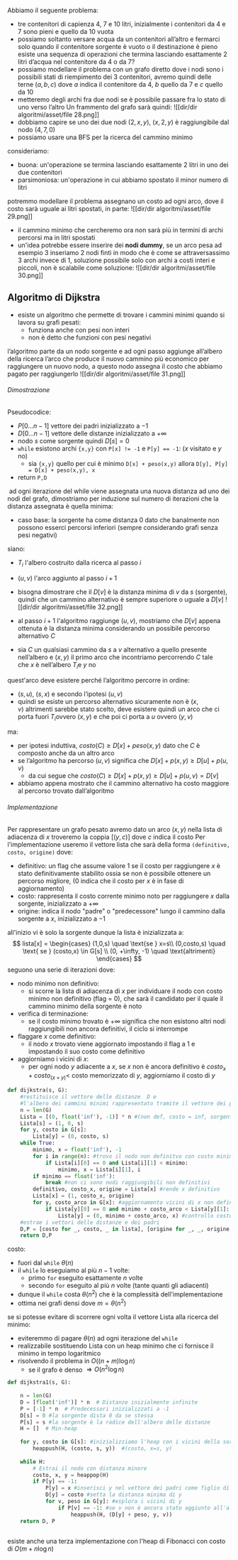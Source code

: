 Abbiamo il seguente problema:
- tre contenitori di capienza 4, 7 e 10 litri, inizialmente i contenitori da 4 e 7 sono pieni e quello da 10 vuota
- possiamo soltanto versare acqua da un contenitori all’altro e fermarci solo quando il contenitore sorgente è vuoto o il destinazione è pieno
esiste una sequenza di operazioni che termina lasciando esattamente $2$ litri d’acqua nel contenitore da 4 o da 7?
- possiamo modellare il problema con un grafo diretto dove i nodi sono i possibili stati di riempimento dei 3 contenitori, avremo quindi delle terne $(a,b,c)$ dove $a$ indica il contenitore da 4, $b$ quello da 7 e $c$ quello da 10
- metteremo degli archi fra due nodi se è possibile passare fra lo stato di uno verso l’altro
Un frammento del grafo sarà quindi:
![[dir/dir algoritmi/asset/file 28.png]]
- dobbiamo capire se uno dei due nodi $(2,x,y)$, $(x,2,y)$ è raggiungibile dal nodo $(4,7,0)$
- possiamo usare una BFS per la ricerca del cammino minimo

consideriamo:
- buona: un'operazione se termina lasciando esattamente $2$ litri in uno dei due contenitori
- parsimoniosa: un'operazione in cui abbiamo spostato il minor numero di litri

potremmo modellare il problema assegnano un costo ad ogni arco, dove il costo sarà uguale ai litri spostati, in parte:
![[dir/dir algoritmi/asset/file 29.png]]

- il cammino minimo che cercheremo ora non sarà più in termini di archi percorsi ma in litri spostati
- un'idea potrebbe essere inserire dei **nodi dummy**, se un arco pesa ad esempio $3$ inseriamo $2$ nodi finti in modo che è come se attraversassimo $3$ archi invece di $1$, soluzione possibile solo con archi a costi interi e piccoli, non è scalabile come soluzione:
![[dir/dir algoritmi/asset/file 30.png]]

## Algoritmo di Dijkstra
- esiste un algoritmo che permette di trovare i cammini minimi quando si lavora su grafi pesati:
	- funziona anche con pesi non interi 
	- non è detto che funzioni con pesi negativi

l’algoritmo parte da un nodo sorgente e ad ogni passo aggiunge all’albero della ricerca l’arco che produce il nuovo cammino più economico per raggiungere un nuovo nodo, a questo nodo assegna il costo che abbiamo pagato per raggiungerlo ![[dir/dir algoritmi/asset/file 31.png]]
###### Dimostrazione
Pseudocodice:
- $P[0…n−1]$ vettore dei padri inizializzato a $-1$
- $D[0…n−1]$ vettore delle distanze inizializzato a $+\infty$
- nodo $s$ come sorgente quindi $D[s]=0$
- `while` esistono archi `{x,y}` con `P[x] != -1` e `P[y] == -1`: ($x$ visitato e $y$ no)
    - sia `{x,y}` quello per cui è minimo `D[x] + peso(x,y)` allora `D[y], P[y] = D[x] + peso(x,y), x`
- return `P,D`

 ad ogni iterazione del while viene assegnata una nuova distanza ad uno dei nodi del grafo, dimostriamo per induzione sul numero di iterazioni che la distanza assegnata è quella minima:
- caso base: la sorgente ha come distanza 0 dato che banalmente non possono esserci percorsi inferiori (sempre considerando grafi senza pesi negativi)

siano:
- $T_{i}$ l'albero costruito dalla ricerca al passo $i$ 
- $(u,v)$ l'arco aggiunto al passo $i+1$
- bisogna dimostrare che il $D[v]$ è la distanza minima di $v$ da $s$ (sorgente), quindi che un cammino alternativo è sempre superiore o uguale a $D[v]$
![[dir/dir algoritmi/asset/file 32.png]]

- al passo $i+1$ l'algoritmo raggiunge $(u,v)$, mostriamo che $D[v]$ appena ottenuta è la distanza minima considerando un possibile percorso alternativo $C$
- sia $C$ un qualsiasi cammino da $s$ a $v$ alternativo a quello presente nell’albero e $(x,y)$ il primo arco che incontriamo percorrendo $C$ tale che $x$ è nell’albero $T_{i}$e $y$ no


quest'arco deve esistere perché l’algoritmo percorre in ordine: 
- $(s,u)$, $(s,x)$ e secondo l’ipotesi $(u,v)$ 
- quindi se esiste un percorso alternativo sicuramente non è $(x,v)$ altrimenti sarebbe stato scelto, deve esistere quindi un arco che ci porta fuori $T_{i}$ovvero $(x,y)$ e che poi ci porta a $u$ ovvero $(y,v)$

ma:
- per ipotesi induttiva, $costo(C)\ge D[x]+peso(x,y)$ dato che $C$ è composto anche da un altro arco
- se l’algoritmo ha percorso $(u,v)$ significa che $D[x]+p(x,y) \ge D[u]+p(u,v)$
	- da cui segue che $costo(C) \ge D[x]+p(x,y) \ge D[u]+p(u,v) = D[v]$
- abbiamo appena mostrato che il cammino alternativo ha costo maggiore al percorso trovato dall’algoritmo

###### Implementazione
Per rappresentare un grafo pesato avremo dato un arco $(x,y)$ nella lista di adiacenza di $x$ troveremo la coppia $[(y,c)]$ dove $c$ indica il costo
Per l'implementazione useremo il vettore lista che sarà della forma `(definitivo, costo, origine)` dove:
- definitivo: un flag che assume valore $1$ se il costo per raggiungere $x$ è stato definitivamente stabilito ossia se non è possibile ottenere un percorso migliore, (0 indica che il costo per $x$ è in fase di aggiornamento)
- costo: rappresenta il costo corrente minimo noto per raggiungere $x$ dalla sorgente, inizializzato a $+\infty$
- origine: indica il nodo "padre" o "predecessore" lungo il cammino dalla sorgente a $x$, inizializzato a $-1$

all'inizio vi è solo la sorgente dunque la lista è inizializzata a:
$$
lista[x] = \begin{cases}
(1,0,s) \quad \text{se } x=s\\
(0,costo,s) \quad \text{ se } (costo,x) \in G[s] \\
(0, +\infty, -1) \quad \text{altrimenti}
\end{cases}
$$
seguono una serie di iterazioni dove:
- nodo minimo non definitivo: 
	- si scorre la lista di adiacenza di $x$ per individuare il nodo con costo minimo non definitivo (flag = 0), che sarà il candidato per il quale il cammino minimo della sorgente è noto
- verifica di terminazione:
	- se il costo minimo trovato è $+ \infty$ significa che non esistono altri nodi raggiungibili non ancora definitivi, il ciclo si interrompe
- flaggare $x$ come definitivo:
	- il nodo $x$ trovato viene aggiornato impostando il flag a $1$ e impostando il suo costo come definitivo
- aggiorniamo i vicini di $x$:
	- per ogni nodo $y$ adiacente a $x$, se $x$ non è ancora definitivo è $costo_{x}+costo_{(x+y)} <$ costo memorizzato di $y$, aggiorniamo il costo di $y$

```python 
def dijkstra(s, G):
	#restituisce il vettore delle distanze  D e
	#l'albero dei cammini minimi rappresentato tramite il vettore dei padrio P
	n = len(G)
	Lista = [(0, float('inf'), -1)] * n #(non def, costo = inf, sorgente = -1)
	Lista[s] = (1, 0, s)
	for y, costo in G[s]:
		Lista[y] = (0, costo, s)
	while True:
		minimo, x = float('inf'), -1
		for i in range(n): #trovo il nodo non definitvo con costo minimo
			if Lista[i][0] == 0 and Lista[i][1] < minimo:
				minimo, x = Lista[i][1], i
		if minimo == float('inf'):
			break #non ci sono nodi raggiungibili non definitivi
		definitivo, costo_x, origine = Lista[x] #rende x definitivo
		Lista[x] = (1, costo_x, origine)
		for y, costo_arco in G[x]: #aggiornamento vicini di x non definitivi
			if Lista[y][0] == 0 and minimo + costo_arco < Lista[y][1]:
				Lista[y] = (0, minimo + costo_arco, x) #controllo costo
	#estrae i vettori delle distanze e dei padri 
	D,P = [costo for _, costo, _ in lista], [origine for _, _, origine in Lista]
	return D,P
```
costo:
- fuori dal `while` $\theta(n)$
- il `while` lo eseguiamo al più $n-1$ volte:
	- primo `for` eseguito esattamente $n$ volte
	- secondo `for` eseguito al più $n$ volte (tante quanti gli adiacenti)
- dunque il `while` costa $\theta(n^2)$ che è la complessità dell'implementazione
- ottima nei grafi densi dove $m = \theta(n^2)$


se si potesse evitare di scorrere ogni volta il vettore Lista alla ricerca del minimo:
- eviteremmo di pagare $\theta(n)$ ad ogni iterazione del `while`
- realizzabile sostituendo Lista con un heap minimo che ci fornisce il minimo in tempo logaritmico
- risolvendo il problema in $O((n+m)\log n)$
	- se il grafo è denso $\Rightarrow O(n^2\log n)$
```python 
def dijkstra1(s, G):
 
    n = len(G)
    D = [float('inf')] * n  # Distanze inizialmente infinite
    P = [-1] * n  # Predecessori inizializzati a -1
    D[s] = 0 #la sorgente dista 0 da se stessa
    P[s] = s #la sorgente è la radice dell'albero delle distanze
    H = []  # Min-heap
    
    for y, costo in G[s]: #inizializziamo l'heap con i vicini della sorgente
        heappush(H, (costo, s, y))  #(costo, x=s, y)
    
    while H:
        # Estrai il nodo con distanza minore
        costo, x, y = heappop(H)
        if P[y] == -1:
            P[y] = x #inserisci y nel vettore dei padri come figlio di x
            D[y] = costo #setta la distanza minima di y
            for v, peso in G[y]: #esplora i vicini di y
                if P[v] == -1: #se v non è ancora stato aggiunto all'albero
                    heappush(H, (D[y] + peso, y, v))
    return D, P
 
```
esiste anche una terza implementazione con l'heap di Fibonacci con costo di $O(m+n \log n)$